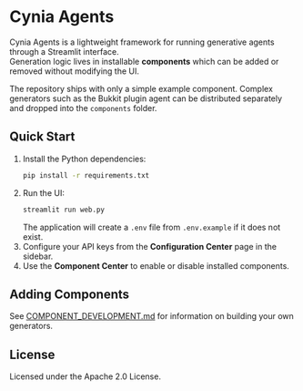 # Cynia Agents

Cynia Agents is a lightweight framework for running generative agents through a Streamlit interface.  
Generation logic lives in installable **components** which can be added or removed without modifying the UI.

The repository ships with only a simple example component.  Complex generators such as the Bukkit plugin agent can be distributed separately and dropped into the `components` folder.

## Quick Start

1. Install the Python dependencies:
   ```bash
   pip install -r requirements.txt
   ```
2. Run the UI:
   ```bash
   streamlit run web.py
   ```
   The application will create a `.env` file from `.env.example` if it does not exist.
3. Configure your API keys from the **Configuration Center** page in the sidebar.
4. Use the **Component Center** to enable or disable installed components.

## Adding Components
See [COMPONENT_DEVELOPMENT.md](COMPONENT_DEVELOPMENT.md) for information on building your own generators.

## License
Licensed under the Apache 2.0 License.
